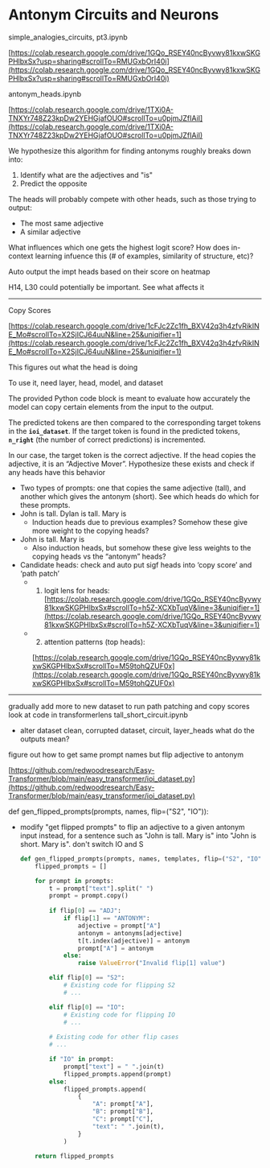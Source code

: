 # Antonym Circuits and Neurons

simple_analogies_circuits, pt3.ipynb

[https://colab.research.google.com/drive/1GQo_RSEY40ncByvwy81kxwSKGPHlbxSx?usp=sharing#scrollTo=RMUGxbOrI40i](https://colab.research.google.com/drive/1GQo_RSEY40ncByvwy81kxwSKGPHlbxSx?usp=sharing#scrollTo=RMUGxbOrI40i)

antonym_heads.ipynb

[https://colab.research.google.com/drive/1TXi0A-TNXYr748Z23kpDw2YEHGjafOUO#scrollTo=u0pjmJZfIAiI](https://colab.research.google.com/drive/1TXi0A-TNXYr748Z23kpDw2YEHGjafOUO#scrollTo=u0pjmJZfIAiI)

We hypothesize this algorithm for finding antonyms roughly breaks down into:

1. Identify what are the adjectives and "is"
2. Predict the opposite 

The heads will probably compete with other heads, such as those trying to output:

- The most same adjective
- A similar adjective

What influences which one gets the highest logit score? How does in-context learning infuence this (# of examples, similarity of structure, etc)?

Auto output the impt heads based on their score on heatmap

H14, L30 could potentially be important. See what affects it

---

Copy Scores

[https://colab.research.google.com/drive/1cFJc2Zc1fh_BXV42q3h4zfvRikINE_Mo#scrollTo=X2SjICJ64uuN&line=25&uniqifier=1](https://colab.research.google.com/drive/1cFJc2Zc1fh_BXV42q3h4zfvRikINE_Mo#scrollTo=X2SjICJ64uuN&line=25&uniqifier=1)

This figures out what the head is doing

To use it, need layer, head, model, and dataset

The provided Python code block is meant to evaluate how accurately the model can copy certain elements from the input to the output.

The predicted tokens are then compared to the corresponding target tokens in the **`ioi_dataset`**. If the target token is found in the predicted tokens, **`n_right`** (the number of correct predictions) is incremented.

In our case, the target token is the correct adjective. If the head copies the adjective, it is an “Adjective Mover”. Hypothesize these exists and check if any heads have this behavior

- Two types of prompts: one that copies the same adjective (tall), and another which gives the antonym (short). See which heads do which for these prompts.
- John is tall. Dylan is tall. Mary is
    - Induction heads due to previous examples? Somehow these give more weight to the copying heads?
- John is tall. Mary is
    - Also induction heads, but somehow these give less weights to the copying heads vs the “antonym” heads?
- Candidate heads: check and auto put sigf heads into ‘copy score’ and ‘path patch’
    - 1) logit lens for heads: [https://colab.research.google.com/drive/1GQo_RSEY40ncByvwy81kxwSKGPHlbxSx#scrollTo=h5Z-XCXbTuqV&line=3&uniqifier=1](https://colab.research.google.com/drive/1GQo_RSEY40ncByvwy81kxwSKGPHlbxSx#scrollTo=h5Z-XCXbTuqV&line=3&uniqifier=1)
    - 2) attention patterns (top heads):
        
        [https://colab.research.google.com/drive/1GQo_RSEY40ncByvwy81kxwSKGPHlbxSx#scrollTo=M59tohQZUF0x](https://colab.research.google.com/drive/1GQo_RSEY40ncByvwy81kxwSKGPHlbxSx#scrollTo=M59tohQZUF0x)
        

---

gradually add more to new dataset to run path patching and copy scores
look at code in transformerlens
tall_short_circuit.ipynb
- alter dataset clean, corrupted dataset, circuit, layer_heads
what do the outputs mean?

figure out how to get same prompt names but flip adjective to antonym

[https://github.com/redwoodresearch/Easy-Transformer/blob/main/easy_transformer/ioi_dataset.py](https://github.com/redwoodresearch/Easy-Transformer/blob/main/easy_transformer/ioi_dataset.py)

def gen_flipped_prompts(prompts, names, flip=("S2", "IO")):

- modify "get flipped prompts" to flip an adjective to a given antonym input instead, for a sentence such as "John is tall. Mary is" into "John is short. Mary is". don't switch IO and S
    
    ```python
    def gen_flipped_prompts(prompts, names, templates, flip=("S2", "IO"), antonyms=None):
        flipped_prompts = []
    
        for prompt in prompts:
            t = prompt["text"].split(" ")
            prompt = prompt.copy()
            
            if flip[0] == "ADJ":
                if flip[1] == "ANTONYM":
                    adjective = prompt["A"]
                    antonym = antonyms[adjective]
                    t[t.index(adjective)] = antonym
                    prompt["A"] = antonym
                else:
                    raise ValueError("Invalid flip[1] value")
    
            elif flip[0] == "S2":
                # Existing code for flipping S2
                # ...
    
            elif flip[0] == "IO":
                # Existing code for flipping IO
                # ...
            
            # Existing code for other flip cases
            # ...
    
            if "IO" in prompt:
                prompt["text"] = " ".join(t)
                flipped_prompts.append(prompt)
            else:
                flipped_prompts.append(
                    {
                        "A": prompt["A"],
                        "B": prompt["B"],
                        "C": prompt["C"],
                        "text": " ".join(t),
                    }
                )
    
        return flipped_prompts
    ```